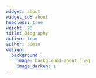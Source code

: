 ```yaml
---
widget: about
widget_id: about
headless: true
weight: 20
title: Biography
active: true
author: admin
design:
  background:
    image: background-about.jpeg
    image_darken: 1
---
```

